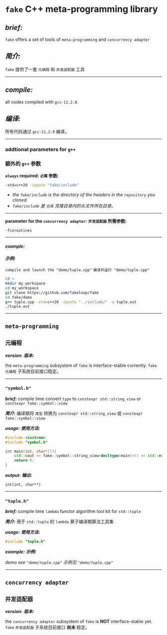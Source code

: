 # `fake` C++ meta-programming library

## ***brief:***

`fake` offers a set of tools of `meta-programming`<!--, `stateful meta-programming`--> and `concurrency adapter`

## ***简介:***

`fake` 提供了一套 `元编程`<!--, `有状态元编程`--> 和 `并发适配器` 工具

---

## ***compile:***

all codes compiled with `gcc-11.2.0`.

## ***编译:***

所有代码通过 `gcc-11.2.0` 编译。

---

### addtional parameters for `g++`

### 额外的 `g++` 参数

**`always` required:**
**`必需` 参数:**

```sh
-std=c++20 -iquote "fake/include"
```

- *the `fake/include` is the directory of the headers in the `repository` you cloned.*
- *`fake/include` 是 `仓库` 克隆目录内的头文件所在目录。*

---

<!---- >

**parameter for the `stateful meta-programming`:**
**`有状态元编程` 所需参数:**

```sh
-Wno-non-template-friend
```

---

<!---->

**parameter for the `concurrency adapter`:**
**`并发适配器` 所需参数:**

```sh
-fcoroutines
```

---

#### ***example:***

#### ***示例:***

`compile and launch the "demo/tuple.cpp"`
`编译并运行 "demo/tuple.cpp"`

```sh
cd ~
mkdir my_workspace
cd my_workspace
git clone https://github.com/fakeloop/fake
cd fake/demo
g++ tuple.cpp -std=c++20 -iquote "../include/" -o tuple.out
./tuple.out
```

<!---- >
***warning:***
***警告:***

the `stateful meta-programming` is some sort of **black magic**, which has always been ***controversial***.
`有状态元编程` 是一种 **黑魔法**, 一直以来都存在 ***争议***。

<!---->

---

## `meta-programming`

## `元编程`

***version:***
***版本:***

the `meta-programming` subsystem of `fake` is interface-stable currently.
`fake` `元编程` 子系统目前接口稳定。

---

<!---- >

### `"is_valid.h"`

---

### `"traits.h"`

---

<!---->

### `"symbol.h"`

***brief:***
compile time convert `type` to `constexpr std::string_view` or `constexpr fake::symbol::view`

***简介:***
编译期将 `类型` 转换为 `constexpr std::string_view` 或 `constexpr fake::symbol::view`

***usage:***
***使用方法:***

```c++
#include <iostrem>
#include "symbol.h"

int main(int, char*[]){
    std::cout << fake::symbol::string_view<decltype(main)>() << std::endl;
    return 0;
}
```

***output:***
***输出:***

```plain
int(int, char**)
```

---

<!---- >

### `"functor_info.h"`

---

<!---->

### `"tuple.h"`

***brief:***
compile time `lambda` functor algorithm tool kit for `std::tuple`

***简介:***
用于 `std::tuple` 的 `lambda` 算子编译期算法工具集

***usage:***
***使用方法:***

```c++
#include "tuple.h"
```

***example:***
***示例:***

*demo see `"demo/tuple.cpp"`*
*示例见 `"demo/tuple.cpp"`*

---

<!---- >

## `stateful meta-programming`

## `有状态元编程`

---

<!---->

## `concurrency adapter`

## `并发适配器`

***version:***
***版本:***

the `concurrency adapter` subsystem of `fake` is **NOT** interface-stable yet.
`fake` `并发适配器` 子系统目前接口 **尚未** 稳定。
